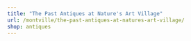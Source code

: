 ```yaml
---
title: "The Past Antiques at Nature's Art Village"
url: /montville/the-past-antiques-at-natures-art-village/
shop: antiques
---
```

